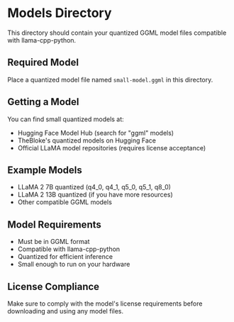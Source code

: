 # Models Directory

This directory should contain your quantized GGML model files compatible with llama-cpp-python.

## Required Model

Place a quantized model file named `small-model.ggml` in this directory.

## Getting a Model

You can find small quantized models at:
- Hugging Face Model Hub (search for "ggml" models)
- TheBloke's quantized models on Hugging Face
- Official LLaMA model repositories (requires license acceptance)

## Example Models

- LLaMA 2 7B quantized (q4_0, q4_1, q5_0, q5_1, q8_0)
- LLaMA 2 13B quantized (if you have more resources)
- Other compatible GGML models

## Model Requirements

- Must be in GGML format
- Compatible with llama-cpp-python
- Quantized for efficient inference
- Small enough to run on your hardware

## License Compliance

Make sure to comply with the model's license requirements before downloading and using any model files.
